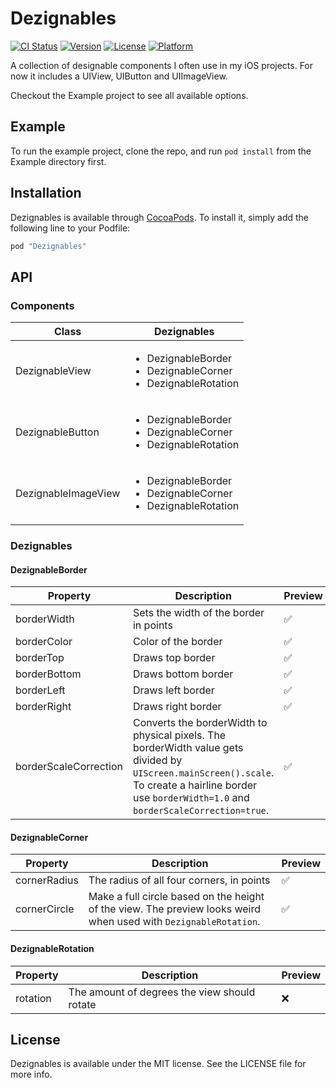 # Dezignables

[![CI Status](http://img.shields.io/travis/zilverline/Dezignables.svg?style=flat)](https://travis-ci.org/zilverline/Dezignables)
[![Version](https://img.shields.io/cocoapods/v/Dezignables.svg?style=flat)](http://cocoapods.org/pods/Dezignables)
[![License](https://img.shields.io/cocoapods/l/Dezignables.svg?style=flat)](http://cocoapods.org/pods/Dezignables)
[![Platform](https://img.shields.io/cocoapods/p/Dezignables.svg?style=flat)](http://cocoapods.org/pods/Dezignables)

A collection of designable components I often use in my iOS projects. For now it includes a UIView, UIButton and UIImageView.

Checkout the Example project to see all available options.

## Example

To run the example project, clone the repo, and run `pod install` from the Example directory first.

## Installation

Dezignables is available through [CocoaPods](http://cocoapods.org). To install it, simply add the following line to your Podfile:

```ruby
pod "Dezignables"
```

## API

### Components

| Class               | Dezignables                                                                      |
|---------------------|----------------------------------------------------------------------------------|
| DezignableView      | <ul><li>DezignableBorder</li><li>DezignableCorner</li><li>DezignableRotation</li>|
| DezignableButton    | <ul><li>DezignableBorder</li><li>DezignableCorner</li><li>DezignableRotation</li>|
| DezignableImageView | <ul><li>DezignableBorder</li><li>DezignableCorner</li><li>DezignableRotation</li>|

### Dezignables

#### DezignableBorder

| Property              | Description                                                                                                                                                                                           | Preview            |
|-----------------------|-------------------------------------------------------------------------------------------------------------------------------------------------------------------------------------------------------|--------------------|
| borderWidth           | Sets the width of the border in points                                                                                                                                                                | :white_check_mark: |
| borderColor           | Color of the border                                                                                                                                                                                   | :white_check_mark: |
| borderTop             | Draws top border                                                                                                                                                                                      | :white_check_mark: |
| borderBottom          | Draws bottom border                                                                                                                                                                                   | :white_check_mark: |
| borderLeft            | Draws left border                                                                                                                                                                                     | :white_check_mark: |
| borderRight           | Draws right border                                                                                                                                                                                    | :white_check_mark: |
| borderScaleCorrection | Converts the borderWidth to physical pixels. The borderWidth value gets divided by `UIScreen.mainScreen().scale`. To create a hairline border use `borderWidth=1.0` and `borderScaleCorrection=true`. | :white_check_mark: |

#### DezignableCorner

| Property     | Description                                                                                                      | Preview            |
|--------------|------------------------------------------------------------------------------------------------------------------|--------------------|
| cornerRadius | The radius of all four corners, in points                                                                        | :white_check_mark: |
| cornerCircle | Make a full circle based on the height of the view. The preview looks weird when used with `DezignableRotation`. | :white_check_mark: |

#### DezignableRotation

| Property | Description                                  | Preview |
|----------|----------------------------------------------|---------|
| rotation | The amount of degrees the view should rotate | :x:     |


## License

Dezignables is available under the MIT license. See the LICENSE file for more info.
